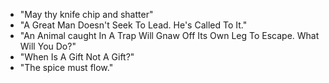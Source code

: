 * "May thy knife chip and shatter"
* "A Great Man Doesn't Seek To Lead. He's Called To It."
* "An Animal caught In A Trap Will Gnaw Off Its Own Leg To Escape. What Will You Do?"
* "When Is A Gift Not A Gift?"
* "The spice must flow."
